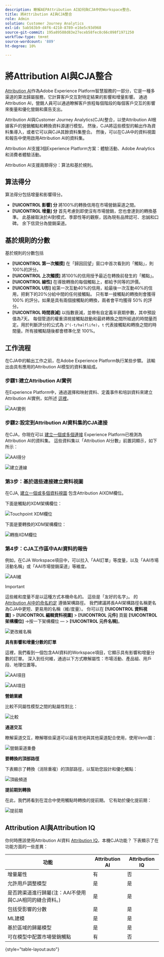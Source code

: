 ```yaml
---
description: 瞭解AEPAttribution AI如何與CJA中的Workspace整合。
title: 將Attribution AI與CJA整合
role: Admin
solution: Customer Journey Analytics
exl-id: 5ab563b9-d4f6-4210-8789-e16e5c93d968
source-git-commit: 195a89588d83e27eceb58fec8c66c098f1971250
workflow-type: tm+mt
source-wordcount: '889'
ht-degree: 10%

---
```


# 將Attribution AI與CJA整合

[Attribution AI](https://experienceleague.adobe.com/docs/experience-platform/intelligent-services/attribution-ai/overview.html?lang=en)作為Adobe Experience Platform智慧服務的一部分，它是一種多渠道的算法歸屬服務，它計算客戶交互對特定結果的影響和增量影響。 通過Attribution AI，營銷人員可以通過瞭解客戶旅程每個階段的每個客戶交互的影響來衡量和優化營銷和廣告支出。

Attribution AI與Customer Journey Analytics(CJA)整合，以使Attribution AI根據客戶的營銷觸點和轉換資料源運行模型。 然後，CJA將這些模型的輸出作為資料集導入，或者它可以與CJA其餘資料集整合。 然後，可以在CJA中的資料視圖和報告中使用啟用Attribution AI的資料集。

Attribution AI支援3個Experience Platform方案：體驗活動、Adobe Analytics和消費者體驗活動。

Attribution AI支援兩類得分：算法和基於規則。

## 算法得分

算法得分包括增量和影響得分。

* **[!UICONTROL 影響] 分** 將100%的轉換信用在市場營銷渠道之間。
* **[!UICONTROL 增量] 分** 首先考慮到即使沒有市場營銷，您也會達到的轉換基準。 此基線取決於AI對模式、季節性等的觀察，因為現有品牌認可、忠誠和口碑。 余下信貸分為營銷渠道。

## 基於規則的分數

基於規則的分數包括

* **[!UICONTROL 第一次觸摸]** 在「歸因回望」窗口中首次看到的「觸點」，則100%的評分。
* **[!UICONTROL 上次觸摸]** 將100%的信用授予最近在轉換前發生的「觸點」。
* **[!UICONTROL 線性]** 在導致轉換的每個觸點上，都給予同等的評價。
* **[!UICONTROL U形]** 給第一次互動40%的信用，給最後一次互動40%的信用，把剩下的20%分給中間的任何接觸點。 只有單一接觸點的轉換則會獲得 100% 的評分。如果是具有兩個接觸點的轉換，兩者會平均獲得 50% 的評分。
* **[!UICONTROL 時間衰減]** 以指數衰減，並帶有自定義半衰期參數，其中預設值為7天。 每個管道的權重須視接觸點啟動和最終轉換之間所經過的時間量而定。用於判斷評分的公式為 `2^(-t/halflife)`，`t` 代表接觸點和轉換之間的時間量。所有接觸點隨後都會標準化至 100%。

## 工作流程

在CJA中的輸出工作之前，在Adobe Experience Platform執行某些步驟。 該輸出由具有應用的Attribution AI模型的資料集組成。

### 步驟1:建立Attribution AI實例

在Experience Platform中，通過選擇和映射資料、定義事件和培訓資料來建立Attribution AI實例，如所述 [這裡](https://experienceleague.adobe.com/docs/experience-platform/intelligent-services/attribution-ai/user-guide.html)。

![AAI實例](assets/aai-instance.png)

### 步驟2:設定到Attribution AI資料集的CJA連接

在CJA，你現在可以 [建立一個或多個連接](/help/connections/create-connection.md) Experience Platform已檢測為Attribution AI的資料集。 這些資料集以「Attribution AI分數」前置詞顯示，如下所示：

![AAI得分](assets/aai-scores.png)

![建立連線](assets/aai-create-connection.png)

### 第3步：基於這些連接建立資料視圖

在CJA, [建立一個或多個資料視圖](/help/data-views/create-dataview.md) 包含Attribution AIXDM欄位。

下面是觸點的XDM架構欄位：

![Touchpoint XDM欄位](assets/touchpoint-fields.png)

下面是要轉換的XDM架構欄位：

![轉換XDM欄位](assets/conversion-fields.png)

### 第4步：CJA工作區中AAI資料的報告

例如，在CJA Workspace項目中，可以拉入「AAI訂單」等度量，以及「AAI市場活動名稱」或「AAI市場營銷渠道」等維度。

![AAI維](assets/aai-dims.png)

>[!IMPORTANT]
>
>這些維和度量不是以這種方式本機命名的。 這些是「友好的名字」。 的 [Attribution AI中的命名約定](https://experienceleague.adobe.com/docs/experience-platform/intelligent-services/attribution-ai/input-output.html?lang=en#attribution-ai-output-data) 遵循架構路徑。 我們建議將長AAI架構路徑名稱更名為CJA中更短、更易用的名稱（維/度量）。 你可以在 **[!UICONTROL 資料視圖]** > **[!UICONTROL 編輯資料視圖]** > **[!UICONTROL 元件]** 頁籤 **[!UICONTROL 架構欄位]** ->按一下架構欄位 — > **[!UICONTROL 元件名稱]**。

![更改維名稱](assets/change-name.png)

**具有影響和增量分數的訂單**

這裡，我們看到一個包含AAI資料的Workspace項目，它顯示具有影響和增量分數的訂單。 深入到任何維，通過以下方式瞭解屬性：市場活動、產品組、用戶段、地理位置等。

![AAI項目](assets/aai-project.png)

![AAI項目](assets/aai-project2.png)

**營銷業績**

比較不同屬性模型之間的點屬性對比：

![比較](assets/compare.png)

**通道交互**

瞭解渠道交互，瞭解哪些渠道可以最有效地與其他渠道配合使用，使用Venn圖：

![營銷渠道重疊](assets/mc-overlap.png)

**要轉換的頂部路徑**

下表顯示了轉換（消除重複）的頂部路徑，以幫助您設計和優化觸點：

![頂級頻道](assets/top-channels.png)

**提前期到轉換**

在此，我們將看到在混合中使用觸點時轉換的提前期。 它有助於優化提前期：

![提前期](assets/lead-time.png)

## Attribution AI與Attribution IQ

你何時應該使用Attribution AI資料 [Attribution IQ](/help/analysis-workspace/attribution/overview.md)，本機CJA功能？ 下表顯示了在功能方面的一些差異：

| 功能 | Attribution AI | Attribution IQ |
| --- | --- | --- |
| 增量屬性 | 有 | 否 |
| 允許用戶調整模型 | 是 | 是 |
| 是否跨渠道進行歸屬(注：AAI不使用與CJA相同的縫合資料。) | 是 | 是 |
| 包括受影響的分數 | 是 | 是 |
| ML建模 | 是 | 是 |
| 基於區域的歸屬模型 | 是 | 是 |
| 可在模型中配置市場營銷觸點 | 有 | 否 |

{style=&quot;table-layout:auto&quot;}
